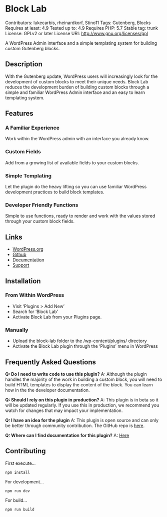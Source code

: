 # Block Lab #

Contributors: lukecarbis, rheinardkorf, Stino11
Tags: Gutenberg, Blocks
Requires at least: 4.9
Tested up to: 4.9
Requires PHP: 5.7
Stable tag: trunk
License: GPLv2 or later
License URI: http://www.gnu.org/licenses/gpl

A WordPress Admin interface and a simple templating system for building custom Gutenberg blocks.

## Description ##

With the Gutenberg update, WordPress users will increasingly look for the development of custom blocks to meet their unique needs. Block Lab reduces the development burden of building custom blocks through a simple and familiar WordPress Admin interface and an easy to learn templating system.

## Features ##

### A Familiar Experience ###
Work within the WordPress admin with an interface you already know.

### Custom Fields ###
Add from a growing list of available fields to your custom blocks.

### Simple Templating ###
Let the plugin do the heavy lifting so you can use familiar WordPress development practices to build block templates.

### Developer Friendly Functions ###
Simple to use functions, ready to render and work with the values stored through your custom block fields.

## Links ##
* [WordPress.org](https://wordpress.org/plugins/block-lab)
* [Github](https://github.com/getblocklab/block-lab)
* [Documentation](https://github.com/getblocklab/block-lab/wiki)
* [Support](https://wordpress.org/support/plugin/block-lab)

## Installation ##
### From Within WordPress ###
* Visit ‘Plugins > Add New’
* Search for ‘Block Lab’
* Activate Block Lab from your Plugins page.

### Manually ###
* Upload the block-lab folder to the /wp-content/plugins/ directory
* Activate the Block Lab plugin through the ‘Plugins’ menu in WordPress

## Frequently Asked Questions ###
**Q: Do I need to write code to use this plugin?**
A: Although the plugin handles the majority of the work in building a custom block, you will need to build HTML templates to display the content of the block. You can learn how in the the developer documentation.

**Q: Should I rely on this plugin in production?**
A: This plugin is in beta so it will be updated regularly. If you use this in production, we recommend you watch for changes that may impact your implementation.

**Q: I have an idea for the plugin**
A: This plugin is open source and can only be better through community contribution. The GitHub repo is [here](https://github.com/getblocklab/block-lab).

**Q: Where can I find documentation for this plugin?**
A: [Here](https://github.com/getblocklab/block-lab/wiki)

## Contributing ##

First execute...
```
npm install
```

For development...
```
npm run dev 
```

For build...
```
npm run build 
```
